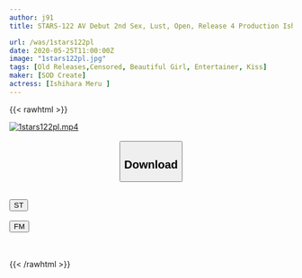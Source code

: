 ```yaml
---
author: j91
title: STARS-122 AV Debut 2nd Sex, Lust, Open, Release 4 Production Ishihara Me

url: /was/1stars122pl
date: 2020-05-25T11:00:00Z
image: "1stars122pl.jpg"
tags: [Old Releases,Censored, Beautiful Girl, Entertainer, Kiss]
maker: [SOD Create]
actress: [Ishihara Meru ]
---
```



{{< rawhtml >}}

<div class="video" data-videoid="WXmGgQ8RePte4d">
    <a href="javascript:;">
        <img src="/was/1stars122pl/1stars122pl.jpg" width="WIDTH" height="HEIGHT" alt="1stars122pl.mp4" loading="lazy">
    </a>
</div>

<script type="text/javascript" src="https://j91.asia/asset/on-demand-st.js"></script>

<br>
  <link rel="stylesheet" href="https://j91.asia/asset/bs5.css">
  
  <center>
  <button class="btn btn-primary" type="button" data-bs-toggle="collapse" data-bs-target=".multi-collapse" aria-expanded="false" aria-controls="multiCollapseExample1 multiCollapseExample2"><h2>Download</h2></button></center>
</p>
<div class="row">
  <div class="col">
    <div class="collapse multi-collapse" id="multiCollapseExample1">
      <div class="card card-body">
	      	      <br>
<div class="buttons">  
<a href="https://streamtape.to/v/WXmGgQ8RePte4d" target="_blank"><button class="btn-hover color-3"><i class="fa fa-download"></i> ST</button></a></div>
    </div>
  </div>
</div>
  <div class="col">
    <div class="collapse multi-collapse" id="multiCollapseExample2">
      <div class="card card-body">
	      <br>
<div class="buttons">
    <a href="https://filemoon.sx/d/56p14xfdrn4y" target="_blank"><button class="btn-hover color-8"><i class="fa fa-download"></i> FM</button></a></div>
<br><br>
      </div>
    </div>
  </div>
</div>

{{< /rawhtml >}}
